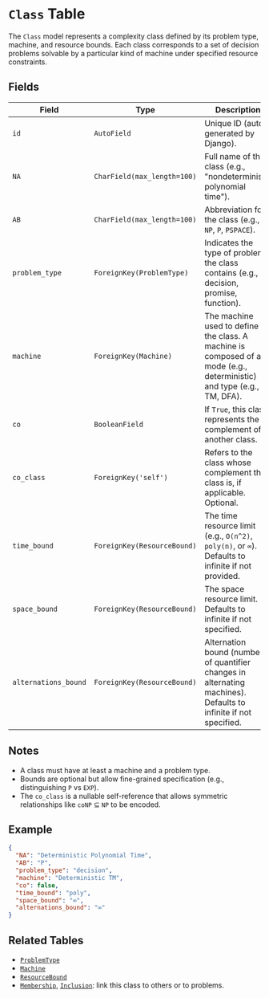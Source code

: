 # `Class` Table

The `Class` model represents a complexity class defined by its problem type, machine, and resource bounds. Each class corresponds to a set of decision problems solvable by a particular kind of machine under specified resource constraints.

## Fields

| Field                | Type                        | Description                                                                                                           |
| -------------------- | --------------------------- | --------------------------------------------------------------------------------------------------------------------- |
| `id`                 | `AutoField`                 | Unique ID (auto-generated by Django).                                                                                 |
| `NA`                 | `CharField(max_length=100)` | Full name of the class (e.g., "nondeterministic polynomial time").                                                    |
| `AB`                 | `CharField(max_length=100)` | Abbreviation for the class (e.g., `NP`, `P`, `PSPACE`).                                                               |
| `problem_type`       | `ForeignKey(ProblemType)`   | Indicates the type of problem the class contains (e.g., decision, promise, function).                                 |
| `machine`            | `ForeignKey(Machine)`       | The machine used to define the class. A machine is composed of a mode (e.g., deterministic) and type (e.g., TM, DFA). |
| `co`                 | `BooleanField`              | If `True`, this class represents the complement of another class.                                                     |
| `co_class`           | `ForeignKey('self')`        | Refers to the class whose complement this class is, if applicable. Optional.                                          |
| `time_bound`         | `ForeignKey(ResourceBound)` | The time resource limit (e.g., `O(n^2)`, `poly(n)`, or `∞`). Defaults to infinite if not provided.                    |
| `space_bound`        | `ForeignKey(ResourceBound)` | The space resource limit. Defaults to infinite if not specified.                                                      |
| `alternations_bound` | `ForeignKey(ResourceBound)` | Alternation bound (number of quantifier changes in alternating machines). Defaults to infinite if not specified.      |

## Notes

* A class must have at least a machine and a problem type.
* Bounds are optional but allow fine-grained specification (e.g., distinguishing `P` vs `EXP`).
* The `co_class` is a nullable self-reference that allows symmetric relationships like `coNP` ⊆ `NP` to be encoded.

## Example

```json
{
  "NA": "Deterministic Polynomial Time",
  "AB": "P",
  "problem_type": "decision",
  "machine": "Deterministic TM",
  "co": false,
  "time_bound": "poly",
  "space_bound": "∞",
  "alternations_bound": "∞"
}
```

## Related Tables

* [`ProblemType`](problem_type.md)
* [`Machine`](machine.md)
* [`ResourceBound`](resource_bound.md)
* [`Membership`](membership.md), [`Inclusion`](inclusion.md): link this class to others or to problems.

